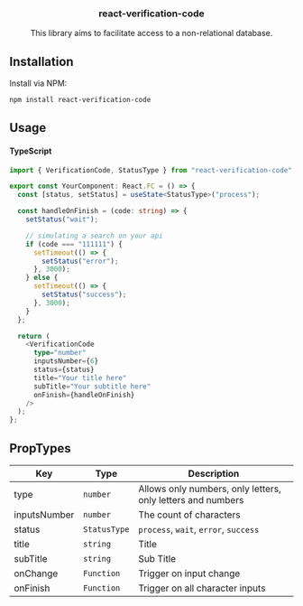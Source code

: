 <h3 align="center">react-verification-code</h3>
<p align="center">This library aims to facilitate access to a non-relational database.</p>

## Installation

Install via NPM:

```bash
npm install react-verification-code

```

## Usage

#### TypeScript

```typescript
import { VerificationCode, StatusType } from "react-verification-code";

export const YourComponent: React.FC = () => {
  const [status, setStatus] = useState<StatusType>("process");

  const handleOnFinish = (code: string) => {
    setStatus("wait");

    // simulating a search on your api
    if (code === "111111") {
      setTimeout(() => {
        setStatus("error");
      }, 3000);
    } else {
      setTimeout(() => {
        setStatus("success");
      }, 3000);
    }
  };

  return (
    <VerificationCode
      type="number"
      inputsNumber={6}
      status={status}
      title="Your title here"
      subTitle="Your subtitle here"
      onFinish={handleOnFinish}
    />
  );
};
```

## PropTypes

| Key          | Type         | Description                                                 |
| ------------ | ------------ | ----------------------------------------------------------- |
| type         | `number`     | Allows only numbers, only letters, only letters and numbers |
| inputsNumber | `number`     | The count of characters                                     |
| status       | `StatusType` | `process`, `wait`, `error`, `success`                       |
| title        | `string`     | Title                                                       |
| subTitle     | `string`     | Sub Title                                                   |
| onChange     | `Function`   | Trigger on input change                                     |
| onFinish     | `Function`   | Trigger on all character inputs                             |
